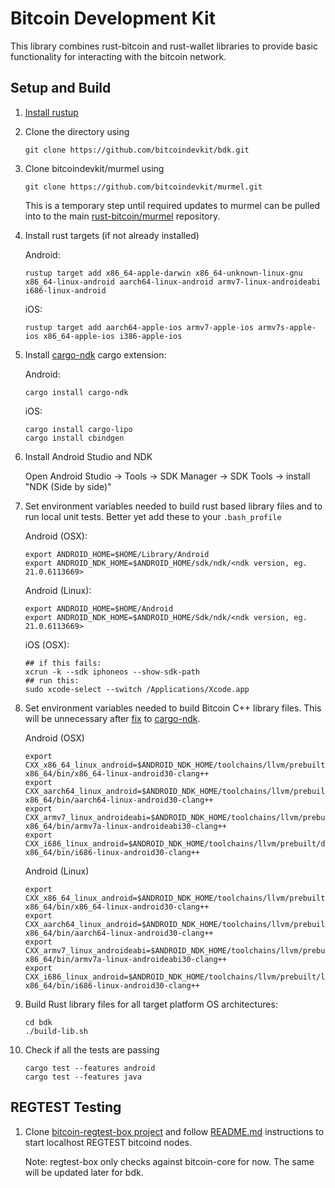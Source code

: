 Bitcoin Development Kit
=======================

This library combines rust-bitcoin and rust-wallet libraries to provide basic functionality for interacting with the 
bitcoin network.

## Setup and Build

1. [Install rustup](https://www.rust-lang.org/learn/get-started)

2. Clone the directory using 
   ```
   git clone https://github.com/bitcoindevkit/bdk.git
   ```

1. Clone bitcoindevkit/murmel using
   ```
   git clone https://github.com/bitcoindevkit/murmel.git
   ```

   This is a temporary step until required updates to murmel can be pulled into to the main 
   [rust-bitcoin/murmel](https://github.com/rust-bitcoin/murmel) repository. 

1. Install rust targets (if not already installed)
   
   Android: 
      ```
      rustup target add x86_64-apple-darwin x86_64-unknown-linux-gnu x86_64-linux-android aarch64-linux-android armv7-linux-androideabi i686-linux-android
      ```
      
      iOS:
      ```
      rustup target add aarch64-apple-ios armv7-apple-ios armv7s-apple-ios x86_64-apple-ios i386-apple-ios
      ```
   
1. Install [cargo-ndk](https://docs.rs/crate/cargo-ndk/0.6.1) cargo extension:
   
   Android:
   ```
   cargo install cargo-ndk
   ```

   iOS:
   ```
   cargo install cargo-lipo
   cargo install cbindgen
   ```

1. Install Android Studio and NDK
 
   Open Android Studio -> Tools -> SDK Manager -> SDK Tools -> install "NDK (Side by side)"

1. Set environment variables needed to build rust based library files and
   to run local unit tests. Better yet add these to your `.bash_profile`

    Android (OSX):
    ```
    export ANDROID_HOME=$HOME/Library/Android
    export ANDROID_NDK_HOME=$ANDROID_HOME/sdk/ndk/<ndk version, eg. 21.0.6113669>
    ```
   
    Android (Linux):
    ```
    export ANDROID_HOME=$HOME/Android
    export ANDROID_NDK_HOME=$ANDROID_HOME/Sdk/ndk/<ndk version, eg. 21.0.6113669>
    ```

    iOS (OSX):
    ```
    ## if this fails:
    xcrun -k --sdk iphoneos --show-sdk-path
    ## run this:
    sudo xcode-select --switch /Applications/Xcode.app
    ```

1. Set environment variables needed to build Bitcoin C++ library files. This will be unnecessary after [fix](https://github.com/bbqsrc/cargo-ndk/pull/7) to [cargo-ndk](https://docs.rs/crate/cargo-ndk/0.6.1).

   Android (OSX) 
   ```
   export CXX_x86_64_linux_android=$ANDROID_NDK_HOME/toolchains/llvm/prebuilt/darwin-x86_64/bin/x86_64-linux-android30-clang++
   export CXX_aarch64_linux_android=$ANDROID_NDK_HOME/toolchains/llvm/prebuilt/darwin-x86_64/bin/aarch64-linux-android30-clang++
   export CXX_armv7_linux_androideabi=$ANDROID_NDK_HOME/toolchains/llvm/prebuilt/darwin-x86_64/bin/armv7a-linux-androideabi30-clang++
   export CXX_i686_linux_android=$ANDROID_NDK_HOME/toolchains/llvm/prebuilt/darwin-x86_64/bin/i686-linux-android30-clang++
   ```
   
   Android (Linux)
   ```
   export CXX_x86_64_linux_android=$ANDROID_NDK_HOME/toolchains/llvm/prebuilt/linux-x86_64/bin/x86_64-linux-android30-clang++
   export CXX_aarch64_linux_android=$ANDROID_NDK_HOME/toolchains/llvm/prebuilt/linux-x86_64/bin/aarch64-linux-android30-clang++
   export CXX_armv7_linux_androideabi=$ANDROID_NDK_HOME/toolchains/llvm/prebuilt/linux-x86_64/bin/armv7a-linux-androideabi30-clang++
   export CXX_i686_linux_android=$ANDROID_NDK_HOME/toolchains/llvm/prebuilt/linux-x86_64/bin/i686-linux-android30-clang++
   ```
   

1. Build Rust library files for all target platform OS architectures:
    
   ```
   cd bdk
   ./build-lib.sh
   ```
1. Check if all the tests are passing
    
   ```
   cargo test --features android
   cargo test --features java
   ```
   
## REGTEST Testing

1. Clone [bitcoin-regtest-box project](https://github.com/bitcoindevkit/bitcoin-regtest-box) and follow
   [README.md](https://github.com/bitcoindevkit/bitcoin-regtest-box/blob/master/README.md) instructions to start 
   localhost REGTEST bitcoind nodes.
   
   Note: regtest-box only checks against bitcoin-core for now. The same will be updated later for bdk.
